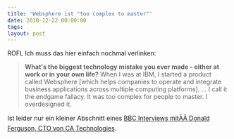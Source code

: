 ```yaml
---
title: 'Websphere ist "too complex to master"'
date: 2010-12-22 00:00:00 
tags: 
layout: post
---
```

ROFL Ich muss das hier einfach nochmal verlinken:
<blockquote><strong>What's the biggest technology mistake you ever made - either at work or in your own life?</strong>
When I was at IBM, I started a product called Websphere [which helps companies to operate and integrate business applications across multiple computing platforms].
...
I call it the endgame fallacy. It was too complex for people to master. I overdesigned it.</blockquote>
Ist leider nur ein kleiner Abschnitt eines <a href="http://www.bbc.co.uk/news/business-11944966">BBC Interviews mitÃÂ Donald Ferguson, CTO von CA Technologies</a>.

